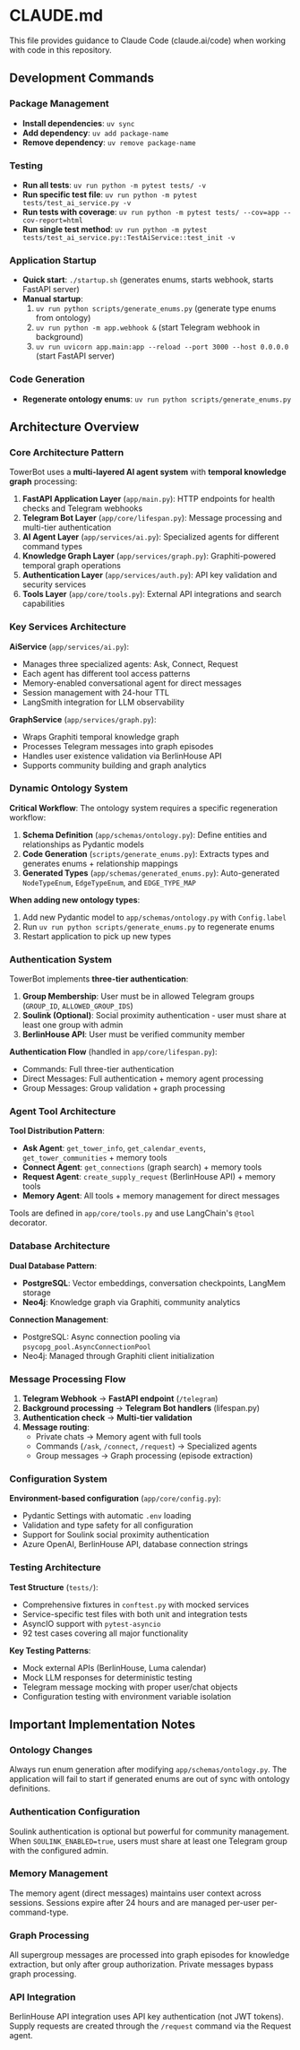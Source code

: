 # CLAUDE.md

This file provides guidance to Claude Code (claude.ai/code) when working with code in this repository.

## Development Commands

### Package Management
- **Install dependencies**: `uv sync`
- **Add dependency**: `uv add package-name`
- **Remove dependency**: `uv remove package-name`

### Testing
- **Run all tests**: `uv run python -m pytest tests/ -v`
- **Run specific test file**: `uv run python -m pytest tests/test_ai_service.py -v`
- **Run tests with coverage**: `uv run python -m pytest tests/ --cov=app --cov-report=html`
- **Run single test method**: `uv run python -m pytest tests/test_ai_service.py::TestAiService::test_init -v`

### Application Startup
- **Quick start**: `./startup.sh` (generates enums, starts webhook, starts FastAPI server)
- **Manual startup**:
  1. `uv run python scripts/generate_enums.py` (generate type enums from ontology)
  2. `uv run python -m app.webhook &` (start Telegram webhook in background)
  3. `uv run uvicorn app.main:app --reload --port 3000 --host 0.0.0.0` (start FastAPI server)

### Code Generation
- **Regenerate ontology enums**: `uv run python scripts/generate_enums.py`

## Architecture Overview

### Core Architecture Pattern
TowerBot uses a **multi-layered AI agent system** with **temporal knowledge graph** processing:

1. **FastAPI Application Layer** (`app/main.py`): HTTP endpoints for health checks and Telegram webhooks
2. **Telegram Bot Layer** (`app/core/lifespan.py`): Message processing and multi-tier authentication
3. **AI Agent Layer** (`app/services/ai.py`): Specialized agents for different command types
4. **Knowledge Graph Layer** (`app/services/graph.py`): Graphiti-powered temporal graph operations
5. **Authentication Layer** (`app/services/auth.py`): API key validation and security services
6. **Tools Layer** (`app/core/tools.py`): External API integrations and search capabilities

### Key Services Architecture

**AiService** (`app/services/ai.py`):
- Manages three specialized agents: Ask, Connect, Request
- Each agent has different tool access patterns
- Memory-enabled conversational agent for direct messages
- Session management with 24-hour TTL
- LangSmith integration for LLM observability

**GraphService** (`app/services/graph.py`):
- Wraps Graphiti temporal knowledge graph
- Processes Telegram messages into graph episodes
- Handles user existence validation via BerlinHouse API
- Supports community building and graph analytics

### Dynamic Ontology System

**Critical Workflow**: The ontology system requires a specific regeneration workflow:

1. **Schema Definition** (`app/schemas/ontology.py`): Define entities and relationships as Pydantic models
2. **Code Generation** (`scripts/generate_enums.py`): Extracts types and generates enums + relationship mappings
3. **Generated Types** (`app/schemas/generated_enums.py`): Auto-generated `NodeTypeEnum`, `EdgeTypeEnum`, and `EDGE_TYPE_MAP`

**When adding new ontology types**:
1. Add new Pydantic model to `app/schemas/ontology.py` with `Config.label`
2. Run `uv run python scripts/generate_enums.py` to regenerate enums
3. Restart application to pick up new types

### Authentication System

TowerBot implements **three-tier authentication**:

1. **Group Membership**: User must be in allowed Telegram groups (`GROUP_ID`, `ALLOWED_GROUP_IDS`)
2. **Soulink (Optional)**: Social proximity authentication - user must share at least one group with admin
3. **BerlinHouse API**: User must be verified community member

**Authentication Flow** (handled in `app/core/lifespan.py`):
- Commands: Full three-tier authentication
- Direct Messages: Full authentication + memory agent processing
- Group Messages: Group validation + graph processing

### Agent Tool Architecture

**Tool Distribution Pattern**:
- **Ask Agent**: `get_tower_info`, `get_calendar_events`, `get_tower_communities` + memory tools
- **Connect Agent**: `get_connections` (graph search) + memory tools  
- **Request Agent**: `create_supply_request` (BerlinHouse API) + memory tools
- **Memory Agent**: All tools + memory management for direct messages

Tools are defined in `app/core/tools.py` and use LangChain's `@tool` decorator.

### Database Architecture

**Dual Database Pattern**:
- **PostgreSQL**: Vector embeddings, conversation checkpoints, LangMem storage
- **Neo4j**: Knowledge graph via Graphiti, community analytics

**Connection Management**:
- PostgreSQL: Async connection pooling via `psycopg_pool.AsyncConnectionPool`
- Neo4j: Managed through Graphiti client initialization

### Message Processing Flow

1. **Telegram Webhook** → **FastAPI endpoint** (`/telegram`)
2. **Background processing** → **Telegram Bot handlers** (lifespan.py)
3. **Authentication check** → **Multi-tier validation**
4. **Message routing**:
   - Private chats → Memory agent with full tools
   - Commands (`/ask`, `/connect`, `/request`) → Specialized agents
   - Group messages → Graph processing (episode extraction)

### Configuration System

**Environment-based configuration** (`app/core/config.py`):
- Pydantic Settings with automatic `.env` loading
- Validation and type safety for all configuration
- Support for Soulink social proximity authentication
- Azure OpenAI, BerlinHouse API, database connection strings

### Testing Architecture

**Test Structure** (`tests/`):
- Comprehensive fixtures in `conftest.py` with mocked services
- Service-specific test files with both unit and integration tests
- AsyncIO support with `pytest-asyncio`
- 92 test cases covering all major functionality

**Key Testing Patterns**:
- Mock external APIs (BerlinHouse, Luma calendar)
- Mock LLM responses for deterministic testing
- Telegram message mocking with proper user/chat objects
- Configuration testing with environment variable isolation

## Important Implementation Notes

### Ontology Changes
Always run enum generation after modifying `app/schemas/ontology.py`. The application will fail to start if generated enums are out of sync with ontology definitions.

### Authentication Configuration
Soulink authentication is optional but powerful for community management. When `SOULINK_ENABLED=true`, users must share at least one Telegram group with the configured admin.

### Memory Management
The memory agent (direct messages) maintains user context across sessions. Sessions expire after 24 hours and are managed per-user per-command-type.

### Graph Processing
All supergroup messages are processed into graph episodes for knowledge extraction, but only after group authorization. Private messages bypass graph processing.

### API Integration
BerlinHouse API integration uses API key authentication (not JWT tokens). Supply requests are created through the `/request` command via the Request agent.